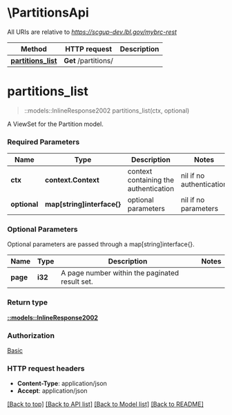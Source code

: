 # \PartitionsApi

All URIs are relative to *https://scgup-dev.lbl.gov/mybrc-rest*

Method | HTTP request | Description
------------- | ------------- | -------------
[**partitions_list**](PartitionsApi.md#partitions_list) | **Get** /partitions/ | 


# **partitions_list**
> ::models::InlineResponse2002 partitions_list(ctx, optional)


A ViewSet for the Partition model.

### Required Parameters

Name | Type | Description  | Notes
------------- | ------------- | ------------- | -------------
 **ctx** | **context.Context** | context containing the authentication | nil if no authentication
 **optional** | **map[string]interface{}** | optional parameters | nil if no parameters

### Optional Parameters
Optional parameters are passed through a map[string]interface{}.

Name | Type | Description  | Notes
------------- | ------------- | ------------- | -------------
 **page** | **i32**| A page number within the paginated result set. | 

### Return type

[**::models::InlineResponse2002**](inline_response_200_2.md)

### Authorization

[Basic](../README.md#Basic)

### HTTP request headers

 - **Content-Type**: application/json
 - **Accept**: application/json

[[Back to top]](#) [[Back to API list]](../README.md#documentation-for-api-endpoints) [[Back to Model list]](../README.md#documentation-for-models) [[Back to README]](../README.md)

